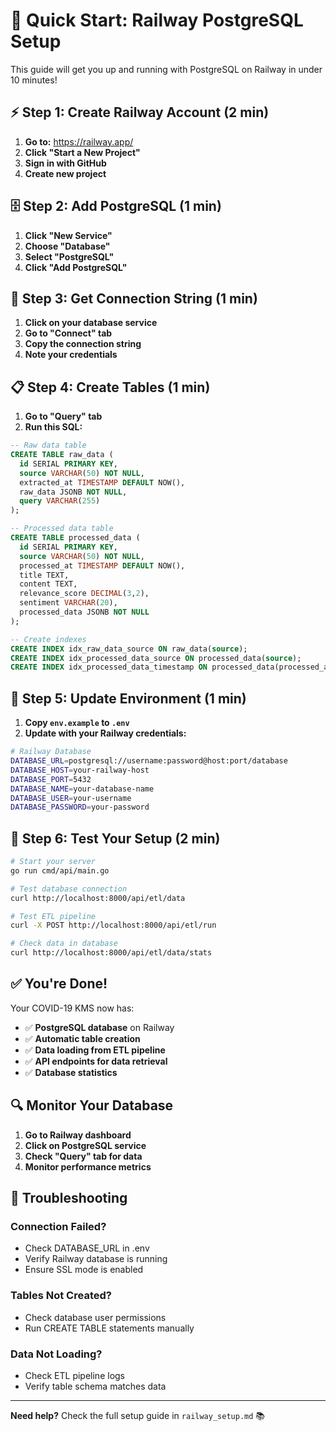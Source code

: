 # 🚀 Quick Start: Railway PostgreSQL Setup

This guide will get you up and running with PostgreSQL on Railway in under 10 minutes!

## ⚡ **Step 1: Create Railway Account (2 min)**

1. **Go to:** https://railway.app/
2. **Click "Start a New Project"**
3. **Sign in with GitHub**
4. **Create new project**

## 🗄️ **Step 2: Add PostgreSQL (1 min)**

1. **Click "New Service"**
2. **Choose "Database"**
3. **Select "PostgreSQL"**
4. **Click "Add PostgreSQL"**

## 🔑 **Step 3: Get Connection String (1 min)**

1. **Click on your database service**
2. **Go to "Connect" tab**
3. **Copy the connection string**
4. **Note your credentials**

## 📋 **Step 4: Create Tables (1 min)**

1. **Go to "Query" tab**
2. **Run this SQL:**

```sql
-- Raw data table
CREATE TABLE raw_data (
  id SERIAL PRIMARY KEY,
  source VARCHAR(50) NOT NULL,
  extracted_at TIMESTAMP DEFAULT NOW(),
  raw_data JSONB NOT NULL,
  query VARCHAR(255)
);

-- Processed data table
CREATE TABLE processed_data (
  id SERIAL PRIMARY KEY,
  source VARCHAR(50) NOT NULL,
  processed_at TIMESTAMP DEFAULT NOW(),
  title TEXT,
  content TEXT,
  relevance_score DECIMAL(3,2),
  sentiment VARCHAR(20),
  processed_data JSONB NOT NULL
);

-- Create indexes
CREATE INDEX idx_raw_data_source ON raw_data(source);
CREATE INDEX idx_processed_data_source ON processed_data(source);
CREATE INDEX idx_processed_data_timestamp ON processed_data(processed_at);
```

## 🔧 **Step 5: Update Environment (1 min)**

1. **Copy `env.example` to `.env`**
2. **Update with your Railway credentials:**

```bash
# Railway Database
DATABASE_URL=postgresql://username:password@host:port/database
DATABASE_HOST=your-railway-host
DATABASE_PORT=5432
DATABASE_NAME=your-database-name
DATABASE_USER=your-username
DATABASE_PASSWORD=your-password
```

## 🚀 **Step 6: Test Your Setup (2 min)**

```bash
# Start your server
go run cmd/api/main.go

# Test database connection
curl http://localhost:8000/api/etl/data

# Test ETL pipeline
curl -X POST http://localhost:8000/api/etl/run

# Check data in database
curl http://localhost:8000/api/etl/data/stats
```

## ✅ **You're Done!**

Your COVID-19 KMS now has:
- ✅ **PostgreSQL database** on Railway
- ✅ **Automatic table creation**
- ✅ **Data loading from ETL pipeline**
- ✅ **API endpoints for data retrieval**
- ✅ **Database statistics**

## 🔍 **Monitor Your Database**

1. **Go to Railway dashboard**
2. **Click on PostgreSQL service**
3. **Check "Query" tab for data**
4. **Monitor performance metrics**

## 🚨 **Troubleshooting**

### **Connection Failed?**
- Check DATABASE_URL in .env
- Verify Railway database is running
- Ensure SSL mode is enabled

### **Tables Not Created?**
- Check database user permissions
- Run CREATE TABLE statements manually

### **Data Not Loading?**
- Check ETL pipeline logs
- Verify table schema matches data

---

**Need help?** Check the full setup guide in `railway_setup.md` 📚
